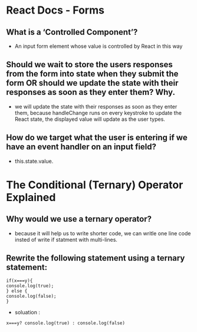 # React Docs - Forms
## What is a ‘Controlled Component’?
* An input form element whose value is controlled by React in this way

## Should we wait to store the users responses from the form into state when they submit the form OR should we update the state with their responses as soon as they enter them? Why.

* we will update the state with their responses as soon as they enter them, because handleChange runs on every keystroke to update the React state, the displayed value will update as the user types.  

## How do we target what the user is entering if we have an event handler on an input field?
* this.state.value.  

# The Conditional (Ternary) Operator Explained 

## Why would we use a ternary operator?
* because it will help us to write shorter code, we can writle one line code insted of write if statment with multi-lines.

## Rewrite the following statement using a ternary statement:  

```
if(x===y){
console.log(true);
} else {
console.log(false);
}
```  

* soluation :  

```
x===y? console.log(true) : console.log(false)
```